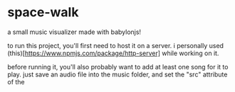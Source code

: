# space-walk
a small music visualizer made with babylonjs!

to run this project, you'll first need to host it on a server. i personally used (this)[https://www.npmjs.com/package/http-server] while working on it.

before running it, you'll also probably want to add at least one song for it to play. just save an audio file into the music folder, and set the "src" attribute of the <audio> element in the html file to be "music/your_song_name_here". make sure it's the full filename, including the extension!
